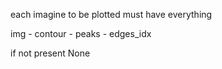 each imagine to be plotted must have everything

img - contour - peaks - edges_idx

if not present None